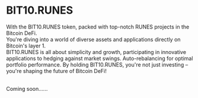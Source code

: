 # BIT10.RUNES

With the BIT10.RUNES token, packed with top-notch RUNES projects in the Bitcoin DeFi.\
You're diving into a world of diverse assets and applications directly on Bitcoin's layer 1. \
BIT10.RUNES is all about simplicity and growth, participating in innovative applications to hedging against market swings. Auto-rebalancing for optimal portfolio performance. By holding BIT10.RUNES, you're not just investing – you're shaping the future of Bitcoin DeFi!

\
Coming soon......
